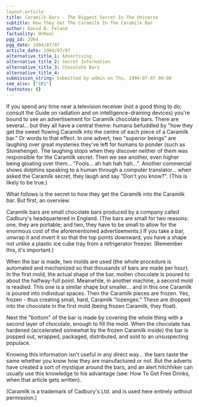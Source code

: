 ```yaml
---
layout:article
title: Caramilk Bars - The Biggest Secret In The Universe
subtitle: How They Get The Caramilk In The Caramilk Bar
author: David B. Feland
factuality: UnReal
pgg_id: 2U64
pgg_date: 1994/07/07
article_date: 1994/07/07
alternative_title_1: Advertising
alternative_title_2: Secret Information
alternative_title_3: Chocolate Bars
alternative_title_4: 
submission_string: Submitted by admin on Thu, 1994-07-07 00:00
see_also: ["1R1"]
footnotes: {}
---
```

<div>
<p>If you spend any time near a television receiver (not a good thing to do; consult the Guide on radiation and on intelligence-draining devices) you're bound to see an advertisement for Caramilk chocolate bars. There are several... but they all have a central theme: humans befuddled by "how they get the sweet flowing Caramilk into the centre of each piece of a Caramilk bar." Or words to that effect. In one advert, two "superior beings" are laughing over great mysteries they've left for humans to ponder (such as Stonehenge). The laughing stops when they discover neither of them was responsible for the Caramilk secret. Then we see another, even higher being gloating over them... "Fools... ah hah hah hah...". Another commercial shows dolphins speaking to a human through a computer translator... when asked the Caramilk secret, they laugh and say "Don't you know?". (This is likely to be true.)</p>
<p>What follows is the secret to how they get the Caramilk into the Caramilk bar. But first, an overview.</p>
<p>Caramilk bars are small chocolate bars produced by a company called Cadbury's headquartered in England. (The bars are small for two reasons: one, they are portable; and two, they have to be small to allow for the enormous cost of the aforementioned advertisements.) If you take a bar, unwrap it and invert it so that the top points downward, you have a shape not unlike a plastic ice cube tray from a refrigerator freezer. (Remember this, it's important.)</p>
<p>When the bar is made, two molds are used (the whole procedure is automated and mechanized so that thousands of bars are made per hour). In the first mold, the actual shape of the bar, molten chocolate is poured to about the halfway-full point. Meanwhile, in another machine, a second mold is readied. This one is a similar shape but smaller... and in this one Caramilk is poured into individual spaces. Then the Caramilk pieces are frozen. Yes, frozen - thus creating small, hard, Caramilk "lozenges." These are dropped into the chocolate in the first mold (being frozen Caramilk, they float).</p>
<p>Next the "bottom" of the bar is made by covering the whole thing with a second layer of chocolate, enough to fill the mold. When the chocolate has hardened (accelerated somewhat by the frozen Caramilk inside) the bar is popped out, wrapped, packaged, distributed, and sold to an unsuspecting populace.</p>
<p>Knowing this information isn't useful in any direct way... the bars taste the same whether you know how they are manufactured or not. But the adverts have created a sort of mystique around the bars, and an alert hitchhiker can usually use this knowledge to his advantage (see: How To Get Free Drinks, when that article gets written).</p>
<p>(Caramilk is a trademark of Cadbury's Ltd. and is used here entirely without permission.)</p>
</div>
